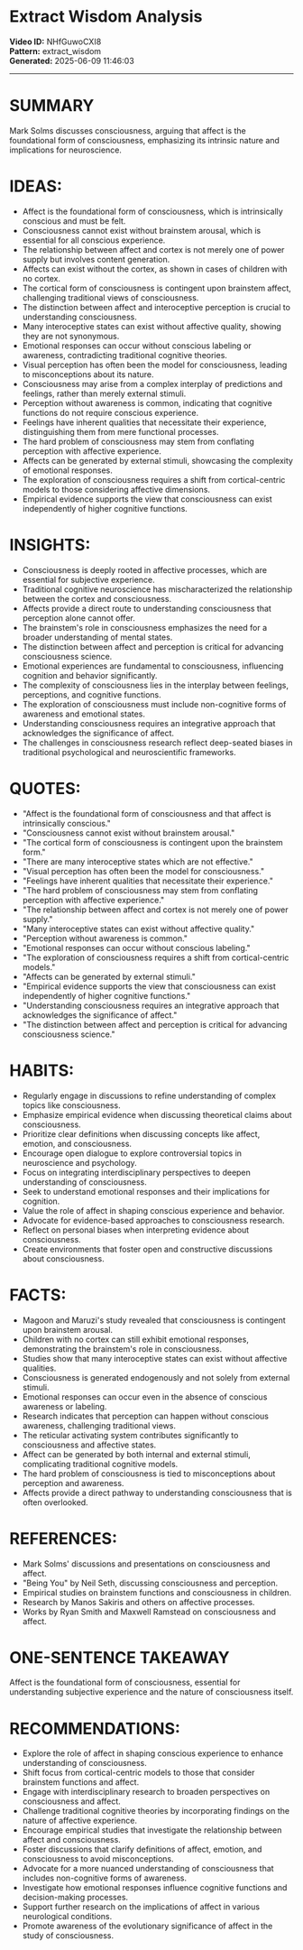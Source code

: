 # Extract Wisdom Analysis

**Video ID:** NHfGuwoCXI8  
**Pattern:** extract_wisdom  
**Generated:** 2025-06-09 11:46:03  

---

# SUMMARY
Mark Solms discusses consciousness, arguing that affect is the foundational form of consciousness, emphasizing its intrinsic nature and implications for neuroscience.

# IDEAS:
- Affect is the foundational form of consciousness, which is intrinsically conscious and must be felt.
- Consciousness cannot exist without brainstem arousal, which is essential for all conscious experience.
- The relationship between affect and cortex is not merely one of power supply but involves content generation.
- Affects can exist without the cortex, as shown in cases of children with no cortex.
- The cortical form of consciousness is contingent upon brainstem affect, challenging traditional views of consciousness.
- The distinction between affect and interoceptive perception is crucial to understanding consciousness.
- Many interoceptive states can exist without affective quality, showing they are not synonymous.
- Emotional responses can occur without conscious labeling or awareness, contradicting traditional cognitive theories.
- Visual perception has often been the model for consciousness, leading to misconceptions about its nature.
- Consciousness may arise from a complex interplay of predictions and feelings, rather than merely external stimuli.
- Perception without awareness is common, indicating that cognitive functions do not require conscious experience.
- Feelings have inherent qualities that necessitate their experience, distinguishing them from mere functional processes.
- The hard problem of consciousness may stem from conflating perception with affective experience.
- Affects can be generated by external stimuli, showcasing the complexity of emotional responses.
- The exploration of consciousness requires a shift from cortical-centric models to those considering affective dimensions.
- Empirical evidence supports the view that consciousness can exist independently of higher cognitive functions.

# INSIGHTS:
- Consciousness is deeply rooted in affective processes, which are essential for subjective experience.
- Traditional cognitive neuroscience has mischaracterized the relationship between the cortex and consciousness.
- Affects provide a direct route to understanding consciousness that perception alone cannot offer.
- The brainstem's role in consciousness emphasizes the need for a broader understanding of mental states.
- The distinction between affect and perception is critical for advancing consciousness science.
- Emotional experiences are fundamental to consciousness, influencing cognition and behavior significantly.
- The complexity of consciousness lies in the interplay between feelings, perceptions, and cognitive functions.
- The exploration of consciousness must include non-cognitive forms of awareness and emotional states.
- Understanding consciousness requires an integrative approach that acknowledges the significance of affect.
- The challenges in consciousness research reflect deep-seated biases in traditional psychological and neuroscientific frameworks.

# QUOTES:
- "Affect is the foundational form of consciousness and that affect is intrinsically conscious."
- "Consciousness cannot exist without brainstem arousal."
- "The cortical form of consciousness is contingent upon the brainstem form."
- "There are many interoceptive states which are not effective."
- "Visual perception has often been the model for consciousness."
- "Feelings have inherent qualities that necessitate their experience."
- "The hard problem of consciousness may stem from conflating perception with affective experience."
- "The relationship between affect and cortex is not merely one of power supply."
- "Many interoceptive states can exist without affective quality."
- "Perception without awareness is common."
- "Emotional responses can occur without conscious labeling."
- "The exploration of consciousness requires a shift from cortical-centric models."
- "Affects can be generated by external stimuli."
- "Empirical evidence supports the view that consciousness can exist independently of higher cognitive functions."
- "Understanding consciousness requires an integrative approach that acknowledges the significance of affect."
- "The distinction between affect and perception is critical for advancing consciousness science."

# HABITS:
- Regularly engage in discussions to refine understanding of complex topics like consciousness.
- Emphasize empirical evidence when discussing theoretical claims about consciousness.
- Prioritize clear definitions when discussing concepts like affect, emotion, and consciousness.
- Encourage open dialogue to explore controversial topics in neuroscience and psychology.
- Focus on integrating interdisciplinary perspectives to deepen understanding of consciousness.
- Seek to understand emotional responses and their implications for cognition.
- Value the role of affect in shaping conscious experience and behavior.
- Advocate for evidence-based approaches to consciousness research.
- Reflect on personal biases when interpreting evidence about consciousness.
- Create environments that foster open and constructive discussions about consciousness.

# FACTS:
- Magoon and Maruzi's study revealed that consciousness is contingent upon brainstem arousal.
- Children with no cortex can still exhibit emotional responses, demonstrating the brainstem's role in consciousness.
- Studies show that many interoceptive states can exist without affective qualities.
- Consciousness is generated endogenously and not solely from external stimuli.
- Emotional responses can occur even in the absence of conscious awareness or labeling.
- Research indicates that perception can happen without conscious awareness, challenging traditional views.
- The reticular activating system contributes significantly to consciousness and affective states.
- Affect can be generated by both internal and external stimuli, complicating traditional cognitive models.
- The hard problem of consciousness is tied to misconceptions about perception and awareness.
- Affects provide a direct pathway to understanding consciousness that is often overlooked.

# REFERENCES:
- Mark Solms' discussions and presentations on consciousness and affect.
- "Being You" by Neil Seth, discussing consciousness and perception.
- Empirical studies on brainstem functions and consciousness in children.
- Research by Manos Sakiris and others on affective processes.
- Works by Ryan Smith and Maxwell Ramstead on consciousness and affect.

# ONE-SENTENCE TAKEAWAY
Affect is the foundational form of consciousness, essential for understanding subjective experience and the nature of consciousness itself.

# RECOMMENDATIONS:
- Explore the role of affect in shaping conscious experience to enhance understanding of consciousness.
- Shift focus from cortical-centric models to those that consider brainstem functions and affect.
- Engage with interdisciplinary research to broaden perspectives on consciousness and affect.
- Challenge traditional cognitive theories by incorporating findings on the nature of affective experience.
- Encourage empirical studies that investigate the relationship between affect and consciousness.
- Foster discussions that clarify definitions of affect, emotion, and consciousness to avoid misconceptions.
- Advocate for a more nuanced understanding of consciousness that includes non-cognitive forms of awareness.
- Investigate how emotional responses influence cognitive functions and decision-making processes.
- Support further research on the implications of affect in various neurological conditions.
- Promote awareness of the evolutionary significance of affect in the study of consciousness.